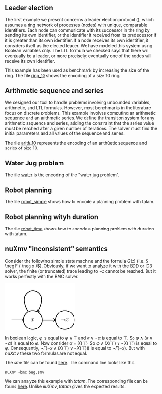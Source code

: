 ## Leader election

The first example we present concerns a leader election protocol (), which assumes a ring network of processes (nodes) with unique, comparable identifiers. Each node can communicate with its successor in the ring by sending its own identifier, or the identifier it received from its predecessor if it is greater than its own identifier. If a node receives its own identifier, it considers itself as the elected leader. We have modeled this system using Boolean variables only. The LTL formula we checked says that there will eventually be a leader, or more precisely: eventually one of the nodes will receive its own identifier.

This example has been used as benchmark by increasing the size of the ring. The file [ring_10](../files/paper/ring.tat) shows the encoding of a size 10 ring.

## Arithmetic sequence and series

We designed our tool to handle problems involving unbounded variables, arithmetic, and LTL formulas. However, most benchmarks in the literature focus on discrete problems.
This example involves computing an arithmetic sequence and an arithmetic series. We define the transition system for any arithmetic sequence and series, adding the constraint that the series value must be reached after a given number of iterations. The solver must find the initial parameters and all values of the sequence and series.

The file [arith_10](../files/paper/arith_10.tat) represents the encoding of an arithùetic sequence and series of size 10.

## Water Jug problem

The file [water](../files/presentation/eau.tat) is the encoding of the "water jug problem".

## Robot planning

The file [robot_simple](../files/presentation/robot_simple.tat) shows how to encode a planning problem with tatam.


## Robot planning wityh duration

The file [robot_time](../files/presentation/robot_time.tat) shows how to encode a planning problem with duration with tatam.

## nuXmv "inconsistent" semantics

Consider the following simple state machine and the formula $G (x)$ (i.e. $ \neg F ( \neg x )$). Obviously, if we want to analyze it with the BDD or IC3 solver, the finite (or truncated) trace leading to $\neg x$ cannot be reached. But it works perfectly with the BMC solver.

![example](img/nuxmv_bug.png)

In boolean logic, $\varphi$ is equal to $\varphi \land \top$ and $\alpha \lor \neg \alpha$ is equal to $\top$. So $\varphi \land (\alpha \lor \neg \alpha)$ is equal to $\varphi$. Now consider $\alpha = X (\top)$. So $\varphi \land (X (\top) \lor \neg X (\top))$ is equal to $\varphi$. Consequently, $\neg F (\neg x \land (X (\top) \lor \neg X (\top)))$ is equal to $\neg F (\neg x)$. But with *nuXmv* these two formulas are not equal.

The *smv* file can be found [here](files/bug.smv). The command line looks like this
```
nuXmv -bmc bug.smv
```

We can analyze this example with *tatam*. The corresponding file can be found [here](files/nuxmv_bug.tat).
Unlike *nuXmv*, *tatam* gives the expected results.
